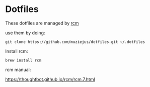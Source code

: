 # Dotfiles

These dotfiles are managed by [rcm](https://github.com/thoughtbot/rcm)

use them by doing:

```
git clone https://github.com/muziejus/dotfiles.git ~/.dotfiles
```

Install rcm:

```
brew install rcm
```

rcm manual:

https://thoughtbot.github.io/rcm/rcm.7.html


